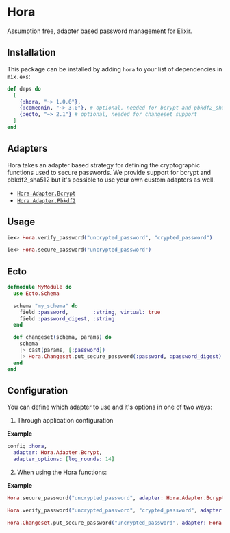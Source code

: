 # Hora

Assumption free, adapter based password management for Elixir.

## Installation

This package can be installed by adding `hora` to your list of dependencies in
`mix.exs`:

```elixir
def deps do
  [
    {:hora, "~> 1.0.0"},
    {:comeonin, "~> 3.0"}, # optional, needed for bcrypt and pbkdf2_sha512 support
    {:ecto, "~> 2.1"} # optional, needed for changeset support
  ]
end
```

## Adapters

Hora takes an adapter based strategy for defining the cryptographic functions
used to secure passwords. We provide support for bcrypt and pbkdf2_sha512 but
it's possible to use your own custom adapters as well.

* [`Hora.Adapter.Bcrypt`](https://hexdocs.pm/hora/Hora.Adapter.Bcrypt.html)
* [`Hora.Adapter.Pbkdf2`](https://hexdocs.pm/hora/Hora.Adapter.Pbkdf2.html)

## Usage

```elixir
iex> Hora.verify_password("uncrypted_password", "crypted_password")

iex> Hora.secure_password("uncrypted_password")
```

## Ecto

```elixir
defmodule MyModule do
  use Ecto.Schema

  schema "my_schema" do
    field :password,        :string, virtual: true
    field :password_digest, :string
  end

  def changeset(schema, params) do
    schema
    |> cast(params, [:password])
    |> Hora.Changeset.put_secure_password(:password, :password_digest)
  end
end
```

## Configuration

You can define which adapter to use and it's options in one of two ways:

1. Through application configuration

  **Example**

  ```elixir
  config :hora,
    adapter: Hora.Adapter.Bcrypt,
    adapter_options: [log_rounds: 14]
  ```
2. When using the Hora functions:

  **Example**

  ```elixir
  Hora.secure_password("uncrypted_password", adapter: Hora.Adapter.Bcrypt)
  ```

  ```elixir
  Hora.verify_password("uncrypted_password", "crypted_password", adapter: Hora.Adapter.Bcrypt)
  ```

  ```elixir
  Hora.Changeset.put_secure_password("uncrypted_password", adapter: Hora.Adapter.Bcrypt)
  ```
